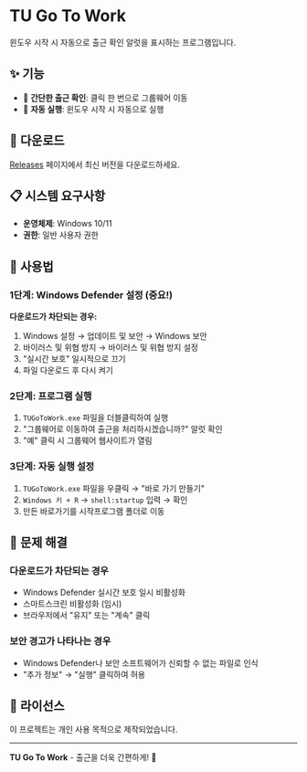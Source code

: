 # TU Go To Work

윈도우 시작 시 자동으로 출근 확인 알럿을 표시하는 프로그램입니다.

## ✨ 기능

- 🚀 **간단한 출근 확인**: 클릭 한 번으로 그룹웨어 이동
- 🎯 **자동 실행**: 윈도우 시작 시 자동으로 실행

## 🚀 다운로드

[Releases](https://github.com/yourusername/TU-go-to-work/releases) 페이지에서 최신 버전을 다운로드하세요.

## 📋 시스템 요구사항

- **운영체제**: Windows 10/11
- **권한**: 일반 사용자 권한

## 📖 사용법

### 1단계: Windows Defender 설정 (중요!)
**다운로드가 차단되는 경우:**
1. Windows 설정 → 업데이트 및 보안 → Windows 보안
2. 바이러스 및 위협 방지 → 바이러스 및 위협 방지 설정
3. "실시간 보호" 일시적으로 끄기
4. 파일 다운로드 후 다시 켜기

### 2단계: 프로그램 실행
1. `TUGoToWork.exe` 파일을 더블클릭하여 실행
2. "그룹웨어로 이동하여 출근을 처리하시겠습니까?" 알럿 확인
3. "예" 클릭 시 그룹웨어 웹사이트가 열림

### 3단계: 자동 실행 설정
1. `TUGoToWork.exe` 파일을 우클릭 → "바로 가기 만들기"
2. `Windows 키 + R` → `shell:startup` 입력 → 확인
3. 만든 바로가기를 시작프로그램 폴더로 이동

## 🚨 문제 해결

### 다운로드가 차단되는 경우
- Windows Defender 실시간 보호 일시 비활성화
- 스마트스크린 비활성화 (임시)
- 브라우저에서 "유지" 또는 "계속" 클릭

### 보안 경고가 나타나는 경우
- Windows Defender나 보안 소프트웨어가 신뢰할 수 없는 파일로 인식
- "추가 정보" → "실행" 클릭하여 허용

## 📄 라이선스

이 프로젝트는 개인 사용 목적으로 제작되었습니다.

---

**TU Go To Work** - 출근을 더욱 간편하게! 🚀

